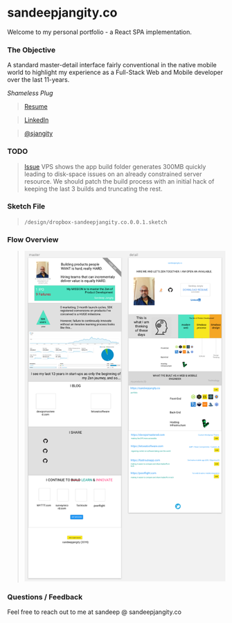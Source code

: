 # sandeepjangity.co

Welcome to my personal portfolio - a React SPA implementation.

### The Objective

A standard master-detail interface fairly conventional in the native mobile world to highlight my experience as a Full-Stack Web and Mobile developer over the last 11-years.

_Shameless Plug_

> [Resume](https://www.dropbox.com/s/vveohisfofnjuca/Sandeep-Jangity-Resume.pdf?dl=1)

> [LinkedIn](https://www.linkedin.com/in/sjangity/)

> [@sjangity](https://twitter.com/sjangity)

### TODO

> [Issue](https://github.com/sjangity/sandeepjangity.co/issues/1) VPS shows the app build folder generates 300MB quickly leading to disk-space issues on an already constrained server resource. We should patch the build process with an initial hack of keeping the last 3 builds and truncating the rest.

### Sketch File

> `/design/dropbox-sandeepjangity.co.0.0.1.sketch`

### Flow Overview

> ![Sketch](/design/flow.png)

### Questions / Feedback

Feel free to reach out to me at sandeep @ sandeepjangity.co
